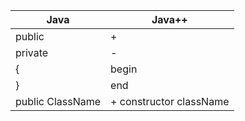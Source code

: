 | Java      | Java++      |
| ------------- | ------------- |
| public | + |
| private | - |
| { | begin |
| } | end |
| public ClassName | + constructor className |
